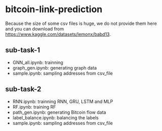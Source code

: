 # bitcoin-link-prediction

Because the size of some csv files is huge, we do not provide them here and you can download from https://www.kaggle.com/datasets/lemonx/babd13.



## sub-task-1
+ GNN_all.ipynb: trainning
+ graph_gen.ipynb: generating graph data 
+ sample.ipynb: sampling addresses from csv_file

## sub-task-2
+ RNN.ipynb: trainning RNN, GRU, LSTM and MLP
+ RF.ipynb: training RF
+ path_gen.ipynb: generating Bitcoin flow data
+ label_balance.ipynb: balancing the labels
+ sample.ipynb: sampling addresses from csv_file